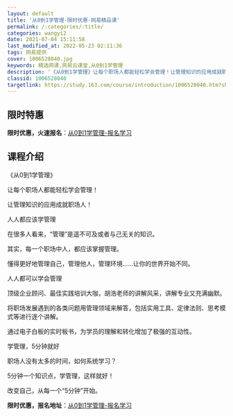 ```yaml
---
layout: default
title: '从0到1学管理-限时优惠-网易精品课'
permalink: /:categories/:title/
categories: wangyi2
date: 2021-07-04 15:11:58
last_modified_at: 2022-05-23 02:11:36
tags: 网易提供
cover: 1006528040.jpg
keywords: 精选网课,网易云课堂,从0到1学管理
description: '《从0到1学管理》让每个职场人都能轻松学会管理！让管理知识的应用成就职场人！人人都应该学管理在很多人看来，“管理”是遥不'
classid: 1006528040
targetlink: https://study.163.com/course/introduction/1006528040.htm?share=1&shareId=1025206652&utm_campaign=share&utm_medium=iphoneShare&utm_source=&utm_u=1025206652
---
```


## 限时特惠

**限时优惠，火速报名**：[从0到1学管理-报名学习](https://study.163.com/course/introduction/1006528040.htm?share=1&shareId=1025206652&utm_campaign=share&utm_medium=iphoneShare&utm_source=&utm_u=1025206652)

## 课程介绍

《从0到1学管理》

让每个职场人都能轻松学会管理！

让管理知识的应用成就职场人！



人人都应该学管理

在很多人看来，“管理”是遥不可及或者与己无关的知识。

其实，每一个职场中人，都应该掌握管理。

懂得更好地管理自己，管理他人，管理环境......让你的世界开始不同。



人人都可以学会管理

顶级企业顾问、最佳实践培训大咖，胡浩老师的讲解风采，讲解专业又充满幽默。

将职场发展遇到的各类问题用管理领域来解答，包括实用工具、定律法则、思考模式等进行逐个讲解。

通过电子白板的实时板书，为学员的理解和转化增加了极强的互动性。



学管理，5分钟就好

职场人没有太多的时间，如何系统学习？

5分钟一个知识点，学管理，这样就好！

改变自己，从每一个“5分钟”开始。

**限时优惠，报名地址**：[从0到1学管理-报名学习](https://study.163.com/course/introduction/1006528040.htm?share=1&shareId=1025206652&utm_campaign=share&utm_medium=iphoneShare&utm_source=&utm_u=1025206652)

